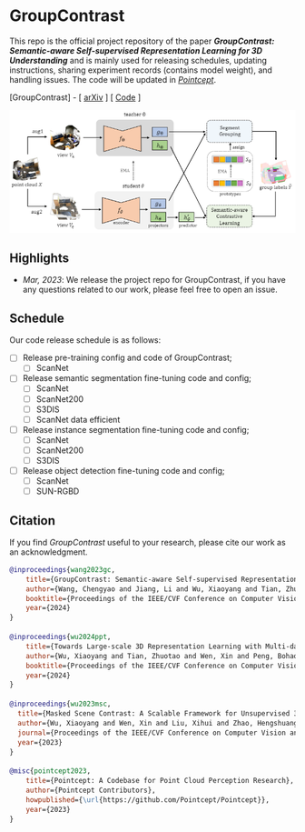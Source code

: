 # GroupContrast

This repo is the official project repository of the paper **_GroupContrast: Semantic-aware Self-supervised Representation Learning for 3D Understanding_** and is mainly used for releasing schedules, updating instructions, sharing experiment records (contains model weight), and handling issues. The code will be updated in _[Pointcept](https://github.com/Pointcept/Pointcept)_.  

[GroupContrast] - [ [arXiv](https://arxiv.org/abs/2403.09639) ] [ [Code](https://github.com/Pointcept/Pointcept) ]

<div align='left'>
<img src="assets/teaser.png" alt="teaser" width="800" />
</div>

## Highlights
- *Mar, 2023*: We release the project repo for GroupContrast, if you have any questions related to our work, please feel free to open an issue.

## Schedule
Our code release schedule is as follows:

- [ ] Release pre-training config and code of GroupContrast;
  - [ ] ScanNet
- [ ] Release semantic segmentation fine-tuning code and config;
  - [ ] ScanNet
  - [ ] ScanNet200
  - [ ] S3DIS
  - [ ] ScanNet data efficient
- [ ] Release instance segmentation fine-tuning code and config;
  - [ ] ScanNet
  - [ ] ScanNet200
  - [ ] S3DIS
- [ ] Release object detection fine-tuning code and config;
  - [ ] ScanNet
  - [ ] SUN-RGBD

## Citation
If you find _GroupContrast_ useful to your research, please cite our work as an acknowledgment.
```bib
@inproceedings{wang2023gc,
    title={GroupContrast: Semantic-aware Self-supervised Representation Learning for 3D Understanding}, 
    author={Wang, Chengyao and Jiang, Li and Wu, Xiaoyang and Tian, Zhuotao and Peng, Bohao and Zhao, Hengshuang and Jia, Jiaya},
    booktitle={Proceedings of the IEEE/CVF Conference on Computer Vision and Pattern Recognition (CVPR)},
    year={2024}
}

@inproceedings{wu2024ppt,
    title={Towards Large-scale 3D Representation Learning with Multi-dataset Point Prompt Training},
    author={Wu, Xiaoyang and Tian, Zhuotao and Wen, Xin and Peng, Bohao and Liu, Xihui and Yu, Kaicheng and Zhao, Hengshuang},
    booktitle={Proceedings of the IEEE/CVF Conference on Computer Vision and Pattern Recognition (CVPR)},
    year={2024}
}

@inproceedings{wu2023msc,
  title={Masked Scene Contrast: A Scalable Framework for Unsupervised 3D Representation Learning},
  author={Wu, Xiaoyang and Wen, Xin and Liu, Xihui and Zhao, Hengshuang},
  journal={Proceedings of the IEEE/CVF Conference on Computer Vision and Pattern Recognition (CVPR)},
  year={2023}
}

@misc{pointcept2023,
    title={Pointcept: A Codebase for Point Cloud Perception Research},
    author={Pointcept Contributors},
    howpublished={\url{https://github.com/Pointcept/Pointcept}},
    year={2023}
}
```
